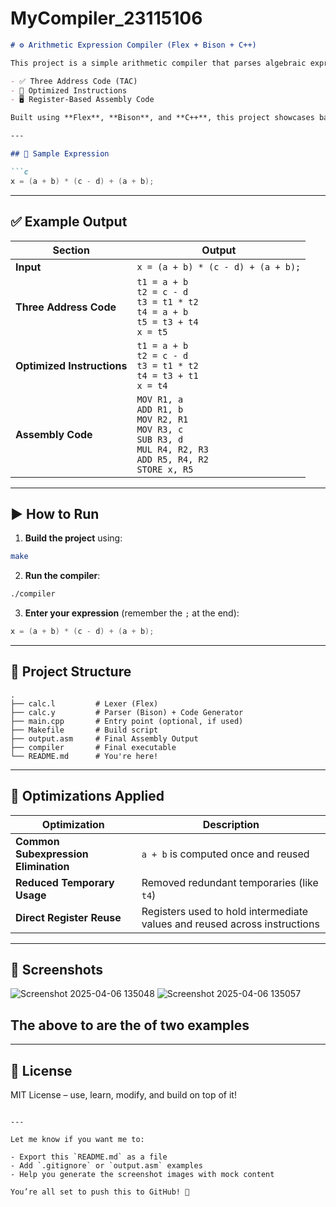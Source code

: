 # MyCompiler_23115106



```markdown
# ⚙️ Arithmetic Expression Compiler (Flex + Bison + C++)

This project is a simple arithmetic compiler that parses algebraic expressions and generates:

- ✅ Three Address Code (TAC)
- 🔁 Optimized Instructions
- 🖥️ Register-Based Assembly Code

Built using **Flex**, **Bison**, and **C++**, this project showcases basic compiler design, optimization techniques, and code generation.

---

## 🧠 Sample Expression

```c
x = (a + b) * (c - d) + (a + b);
```

---

## ✅ Example Output

| Section | Output |
|--------|--------|
| **Input** | `x = (a + b) * (c - d) + (a + b);` |
| **Three Address Code** | `t1 = a + b`<br>`t2 = c - d`<br>`t3 = t1 * t2`<br>`t4 = a + b`<br>`t5 = t3 + t4`<br>`x = t5` |
| **Optimized Instructions** | `t1 = a + b`<br>`t2 = c - d`<br>`t3 = t1 * t2`<br>`t4 = t3 + t1`<br>`x = t4` |
| **Assembly Code** | `MOV R1, a`<br>`ADD R1, b`<br>`MOV R2, R1`<br>`MOV R3, c`<br>`SUB R3, d`<br>`MUL R4, R2, R3`<br>`ADD R5, R4, R2`<br>`STORE x, R5` |

---

## ▶️ How to Run

1. **Build the project** using:

```bash
make
```

2. **Run the compiler**:

```bash
./compiler
```

3. **Enter your expression** (remember the `;` at the end):

```c
x = (a + b) * (c - d) + (a + b);
```

---

## 📁 Project Structure

```
.
├── calc.l         # Lexer (Flex)
├── calc.y         # Parser (Bison) + Code Generator
├── main.cpp       # Entry point (optional, if used)
├── Makefile       # Build script
├── output.asm     # Final Assembly Output
├── compiler       # Final executable
└── README.md      # You're here!
```

---

## 🧠 Optimizations Applied

| Optimization | Description |
|--------------|-------------|
| **Common Subexpression Elimination** | `a + b` is computed once and reused |
| **Reduced Temporary Usage** | Removed redundant temporaries (like `t4`) |
| **Direct Register Reuse** | Registers used to hold intermediate values and reused across instructions |

---

## 📸 Screenshots
![Screenshot 2025-04-06 135048](https://github.com/user-attachments/assets/5efc9f64-25fd-4a2a-9691-9985dedfd36e)
![Screenshot 2025-04-06 135057](https://github.com/user-attachments/assets/c27dd295-0a63-415a-aedb-95f7201376ad)

The above to are the of two examples
---
---

## 📜 License

MIT License – use, learn, modify, and build on top of it!
```

---

Let me know if you want me to:

- Export this `README.md` as a file
- Add `.gitignore` or `output.asm` examples
- Help you generate the screenshot images with mock content

You’re all set to push this to GitHub! 🚀
